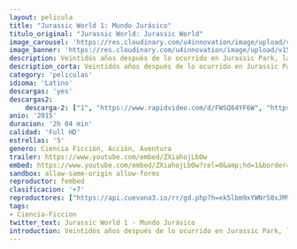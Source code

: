 ```yaml
---
layout: pelicula
title: "Jurassic World 1: Mundo Jurásico"
titulo_original: "Jurassic World: Jurassic World"
image_carousel: 'https://res.cloudinary.com/u4innovation/image/upload/v1560736044/jurassic-poster-min_juajrw.jpg'
image_banner: 'https://res.cloudinary.com/u4innovation/image/upload/v1560736048/jurassic1-banner-min_ljvobj.jpg'
description: Veintidós años después de lo ocurrido en Jurassic Park, la isla Nublar ha sido transformada en un parque temático, Jurassic Wold, con versiones domesticadas de algunos de los dinosaurios más conocidos. Cuando todo parece ir a la perfección y ser el negocio del siglo, un nuevo dinosaurio de especie todavía desconocida y que es mucho más inteligente de lo que se pensaba, comienza a causar estragos entre los visitantes del Parque.
description_corta: Veintidós años después de lo ocurrido en Jurassic Park, la isla Nublar ha sido transformada en un parque temático, Jurassic Wold, con versiones domesticadas de algunos de los dinosaurios más conocidos. Cuando todo parece ir a la perfección y ser el negocio del..
category: 'peliculas'
idioma: 'Latino'
descargas: 'yes'
descargas2:
    descarga-2: ["1", "https://www.rapidvideo.com/d/FWSQ64YF6W", "https://www.google.com/s2/favicons?domain=www.rapidvideo.com","RapidVideo","https://res.cloudinary.com/imbriitneysam/image/upload/v1541473684/mexico.png", "Latino", "Full HD"]
anio: '2015'
duracion: '2h 04 min'
calidad: 'Full HD'
estrellas: '5'
genero: Ciencia Ficción, Acción, Aventura
trailer: https://www.youtube.com/embed/ZXiahojLbOw
embed: https://www.youtube.com/embed/ZXiahojLbOw?rel=0&amp;hd=1&border=0&wmode=opaque&enablejsapi=1&modestbranding=1&controls=1&showinfo=1
sandbox: allow-same-origin allow-forms
reproductor: fembed
clasificacion: '+7'
reproductores: ["https://api.cuevana3.io/rr/gd.php?h=ek5lbm9xYWNrS0xJMVp5b21KREk0dFBLbjVkaHhkRGdrOG1jbnBpUnhhS1Z1YXlUcWR1eXdiekthSmhqMTh5OGw3Q1hlcXVueWQzU21ZU1dhTkc3M3ErU3FadVkyUT09"]
tags:
- Ciencia-Ficcion
twitter_text: Jurassic World 1 - Mundo Jurásico
introduction: Veintidós años después de lo ocurrido en Jurassic Park, la isla Nublar ha sido transformada en un parque temático, Jurassic Wold, con versiones domesticadas de algunos de los dinosaurios más conocidos. Cuando todo parece ir a la perfección y ser el negocio del..
---
```












